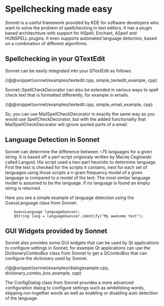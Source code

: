 # Spellchecking made easy

Sonnet is a useful framework provided by KDE for software developers who
want to solve the problem of spellchecking in text editors. It has a plugin
based architechture with support for HSpell, Enchant, ASpell and HUNSPELL
plugins. It even supports automated language detection, based on a combination of different algorithms.

## Spellchecking in your QTextEdit

Sonnet can be easily integrated into your QTextEdit as follows:

//@@snippet(sonnet/examples/textedit.cpp, simple_textedit_example, cpp)

Sonnet::SpellCheckDecorator can also be extended in various ways to spell check text
that is formatted differently, for example in emails.

//@@snippet(sonnet/examples/textedit.cpp, simple_email_example, cpp)

So, you can use MailSpellCheckDecorator in exactly the same way as you would use SpellCheckDecorator,
but with the added functionality that MailSpellCheckDecorator will ignore quoted parts of a email.

## Language Detection in Sonnet

Sonnet can determine the difference between ~75 languages for a given string.
It is based off a perl script origionaly written by Maciej Ceglowski called Languid. His script used a two-part heuristic to determine language. First the text is checked for the scripts it contains, next for each set of languages using those scripts a n-gram frequency model of a given language is compared to a model of the text. The most similar language model is assumed to be the language. If no language is found an empty string is returned.

Here you see a simple example of language detection using the GuessLanguage class from Sonnet:

~~~ {.cpp}
    GuessLanguage languageGuesser;
    QString lang = languageGuesser.identify("My awesome text");
~~~

## GUI Widgets provided by Sonnet

Sonnet also provides some GUI widgets that can be used by Qt applications to configure settings in Sonnet; for example Qt applications can use the DictionaryComboBox class from Sonnet to get a QComboBox that can configure the dictionary used by Sonnet.

//@@snippet(sonnet/examples/dialogexample.cpp, dictionary_combo_box_example, cpp)

The ConfigDialog class from Sonnet provides a more advanced configuration dialog to configure settings such as whitelisting words, skipping run-together words as well as enabling or disabling auto detection of the language.